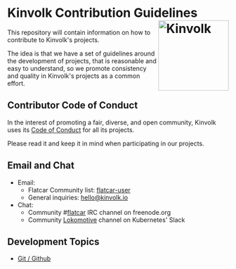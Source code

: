# Kinvolk Contribution Guidelines <img align="right" src="https://avatars2.githubusercontent.com/u/14073052?s=200&v=4" alt="Kinvolk" width="160">

This repository will contain information on how to contribute to Kinvolk's
projects.

The idea is that we have a set of guidelines around the development of
projects, that is reasonable and easy to understand, so we promote
consistency and quality in Kinvolk's projects as a common effort.

## Contributor Code of Conduct

In the interest of promoting a fair, diverse, and open community, Kinvolk
uses its [Code of Conduct](./CODE_OF_CONDUCT.md) for all its projects.

Please read it and keep it in mind when participating in our projects.

## Email and Chat

- Email:
  - Flatcar Community list: [flatcar-user](https://groups.google.com/g/flatcar-linux-user)
  - General inquiries: hello@kinvolk.io
- Chat:
  - Community #[flatcar](irc://irc.freenode.org:6667/#flatcar) IRC channel on freenode.org
  - Community [Lokomotive](https://kubernetes.slack.com/archives/C010B5JFB4L) channel on Kubernetes' Slack

## Development Topics

 * [Git / Github](./git/README.md)
